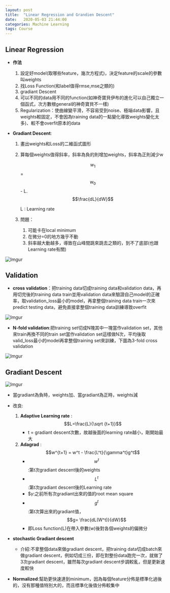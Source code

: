 ```yaml
---
layout: post
title:  "Linear Regression and Grandien Descent"
date:   2020-05-03 21:44:00
categories: Machine Learning
tags: Course
---
```



## Linear Regression

- **作法**
    1. 設定好model(取哪些feature，幾次方程式)，決定feature的scale的參數叫weights
    2. 找Loss Function(和label值得rmse,mse之類的)
    3. gradiant Descent
    4. 可以不同的data用不同的function(如神奇寶貝伊布的進化可以自己獨立一個函式，次方數根general的神奇寶貝不一樣)
    5. Regularization：使曲線變平滑，不容易受到noise、極端data影響，且weights較固定，不會因為training data的一點變化導致weights變化太多)、較不會overfit原本的data

- **Gradiant Descent**:
    1. 畫出weights和Loss的二維函式圖形
    2. 算每個weights值得斜率，斜率為負的則增加weights，斜率為正則減少w

        $$w_1$$ = $$w_0$$ - L.$$\frac{dL}{dW}$$

        L : Learning rate

    3. 問題：
        1. 可能卡在local minimum
        2. 在微分=0的地方幾乎不動
        3. 斜率越大動越多，導致在山峰間跳來跳去之類的，到不了底部(也跟Learning rate有關)


![Imgur](https://i.imgur.com/S3OtolO.jpg)

## Validation

- **cross validation**：把training data切成training data和validation data，再用切完後的training data train並用validation data來驗證自己model的正確率，取validation_loss最小的model，再拿整個training data train一次來predict testing data，避免直接拿整個training data訓練導致overfit

![Imgur](https://i.imgur.com/4echmIk.jpg)

- **N-fold validation**:把training set切成N塊其中一塊當作validation set，其他來train再換不同的train set當作validation set這樣做N次，平均後取valid_loss最小的model再拿整個training set來訓練，下圖為3-fold cross validation

![Imgur](https://i.imgur.com/jM5uhb7.jpg)

## Gradiant Descent

![Imgur](https://i.imgur.com/RPVUrMe.jpg)

- 當gradiant為負時，weights加、當gradiant為正時，weights減
- 改良:
    1. **Adaptive Learning rate** : $$L=\frac{L}{\sqrt {t+1}}$$
        - t = gradiant descent次數，故越後面的learning rate越小，剛開始最大
    2. **Adagrad** : $$w^{t+1} = w^t - \frac{L^t}{\gamma^t}g^t$$
        - $$w^{t}$$:第t次gradiant descent後的weights
        - $$L^{t}$$:第t次gradiant descent後的Learning rate
        - $$\gamma$:之前所有次gradiant出來的值的root mean square
        - $$g^t$$:第t次算出來的gradiant值， $$g= \frac{dL(W^t)}{dW}$$
        - 即Loss function(L)在帶入參數(w)後對各個weights的偏微分

- **stochastic Gradiant descent**
    - 介紹:不拿整個data來做gradiant descent，把training data切成batch來做gradiant descent，例如切成三份，即在對整份data跑完一次，就做了3次gradiant descent，雖然每次gradiant descent步調較亂，但是更新速度較快

- **Normalized**:幫助更快速達到minimum，因為每個feature分佈是標準化過後的，沒有那種值特別大的，而且標準化後值分佈較集中

